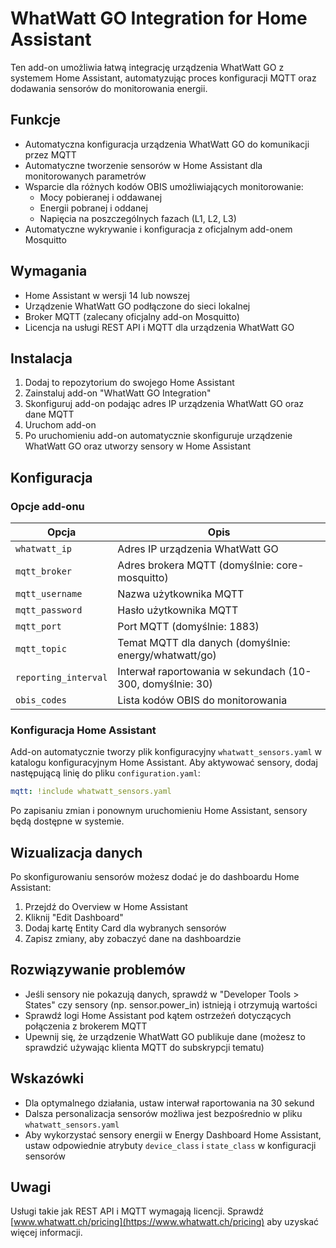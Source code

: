 # WhatWatt GO Integration for Home Assistant

Ten add-on umożliwia łatwą integrację urządzenia WhatWatt GO z systemem Home Assistant, automatyzując proces konfiguracji MQTT oraz dodawania sensorów do monitorowania energii.

## Funkcje

- Automatyczna konfiguracja urządzenia WhatWatt GO do komunikacji przez MQTT
- Automatyczne tworzenie sensorów w Home Assistant dla monitorowanych parametrów
- Wsparcie dla różnych kodów OBIS umożliwiających monitorowanie:
  - Mocy pobieranej i oddawanej
  - Energii pobranej i oddanej
  - Napięcia na poszczególnych fazach (L1, L2, L3)
- Automatyczne wykrywanie i konfiguracja z oficjalnym add-onem Mosquitto

## Wymagania

- Home Assistant w wersji 14 lub nowszej
- Urządzenie WhatWatt GO podłączone do sieci lokalnej
- Broker MQTT (zalecany oficjalny add-on Mosquitto)
- Licencja na usługi REST API i MQTT dla urządzenia WhatWatt GO

## Instalacja

1. Dodaj to repozytorium do swojego Home Assistant
2. Zainstaluj add-on "WhatWatt GO Integration"
3. Skonfiguruj add-on podając adres IP urządzenia WhatWatt GO oraz dane MQTT
4. Uruchom add-on
5. Po uruchomieniu add-on automatycznie skonfiguruje urządzenie WhatWatt GO oraz utworzy sensory w Home Assistant

## Konfiguracja

### Opcje add-onu

| Opcja | Opis |
|-------|------|
| `whatwatt_ip` | Adres IP urządzenia WhatWatt GO |
| `mqtt_broker` | Adres brokera MQTT (domyślnie: core-mosquitto) |
| `mqtt_username` | Nazwa użytkownika MQTT |
| `mqtt_password` | Hasło użytkownika MQTT |
| `mqtt_port` | Port MQTT (domyślnie: 1883) |
| `mqtt_topic` | Temat MQTT dla danych (domyślnie: energy/whatwatt/go) |
| `reporting_interval` | Interwał raportowania w sekundach (10-300, domyślnie: 30) |
| `obis_codes` | Lista kodów OBIS do monitorowania |

### Konfiguracja Home Assistant

Add-on automatycznie tworzy plik konfiguracyjny `whatwatt_sensors.yaml` w katalogu konfiguracyjnym Home Assistant. Aby aktywować sensory, dodaj następującą linię do pliku `configuration.yaml`:

```yaml
mqtt: !include whatwatt_sensors.yaml
```

Po zapisaniu zmian i ponownym uruchomieniu Home Assistant, sensory będą dostępne w systemie.

## Wizualizacja danych

Po skonfigurowaniu sensorów możesz dodać je do dashboardu Home Assistant:

1. Przejdź do Overview w Home Assistant
2. Kliknij "Edit Dashboard"
3. Dodaj kartę Entity Card dla wybranych sensorów
4. Zapisz zmiany, aby zobaczyć dane na dashboardzie

## Rozwiązywanie problemów

- Jeśli sensory nie pokazują danych, sprawdź w "Developer Tools > States" czy sensory (np. sensor.power_in) istnieją i otrzymują wartości
- Sprawdź logi Home Assistant pod kątem ostrzeżeń dotyczących połączenia z brokerem MQTT
- Upewnij się, że urządzenie WhatWatt GO publikuje dane (możesz to sprawdzić używając klienta MQTT do subskrypcji tematu)

## Wskazówki

- Dla optymalnego działania, ustaw interwał raportowania na 30 sekund
- Dalsza personalizacja sensorów możliwa jest bezpośrednio w pliku `whatwatt_sensors.yaml`
- Aby wykorzystać sensory energii w Energy Dashboard Home Assistant, ustaw odpowiednie atrybuty `device_class` i `state_class` w konfiguracji sensorów

## Uwagi

Usługi takie jak REST API i MQTT wymagają licencji. Sprawdź [www.whatwatt.ch/pricing](https://www.whatwatt.ch/pricing) aby uzyskać więcej informacji.